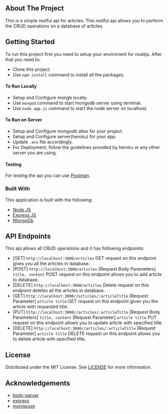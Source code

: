 <!-- ABOUT THE PROJECT -->
## About The Project
This is a simple restful api for articles. This restful api allows you to perform the CRUD operations on a database of articles.

<!-- GETTING STARTED -->
## Getting Started
To run this project first you need to setup your enviroment for nodejs. After that you need to:
* Clone this project.
* Use `npm install` command to install all the packages.

#### To Run Locally
* Setup and Configure mongb locally.
* Use `mongod` command to start mongodb server using terminal.
* Use `node app.js` command to start the node server on localhost.

#### To Run on Server
* Setup and Configure mongodb atlas for your project.
* Setup and Configure server(heroku) for your app.
* Update `.env` file accordingly.
* For Deployment, follow the guidelines provided by heroku or any other server you are using.

#### Testing

For testing the api you can use [Postman](https://www.postman.com/).

### Built With
This application is built with the following:
* [Node JS](https://nodejs.org/en/)
* [Express JS](https://expressjs.com/)
* [MongoDb](https://www.mongodb.com/)

<!-- API Endpoints -->
## API Endpoints
This api allows all CRUD operations and it has following endpoints:
* [GET] `http://localhost:3000/articles` GET request on this endpoint gives you all the articles in database.
* [POST] `http://localhost:3000/articles` [Request Body Parameters] `title, content` POST request on this endpoint allows you to add article to database.
* [DELETE] `http://localhost:3000/articles` Delete request on this endpoint deletes all the articles in database.
* [GET] `http://localhost:3000//articles/:articleTitle` [Request Parameter] `article title` GET request on this endpoint gives you the article with requested title.
* [PUT] `http://localhost:3000//articles/:articleTitle` [Request Body Parameters] `title, content` [Request Parameter] `article title` PUT request on this endpoint allows you to update article with specified title.
* [DELETE] `http://localhost:3000//articles/:articleTitle` [Request Parameter] `article title` DELETE request on this endpoint allows you to delete article with specified title.


<!-- LICENSE -->
## License

Distributed under the MIT License. See [LICENSE](https://github.com/UmarNawaz33/wiki-restful-api/blob/main/LICENSE) for more information.

<!-- ACKNOWLEDGEMENTS -->
## Acknowledgements
* [body-parser](https://www.npmjs.com/package/body-parser)
* [express](https://www.npmjs.com/package/express)
* [mongoose](https://www.npmjs.com/package/mongoose)

